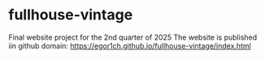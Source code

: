 # fullhouse-vintage
Final website project for the 2nd quarter of 2025
The website is published iin github domain:
https://egor1ch.github.io/fullhouse-vintage/index.html
